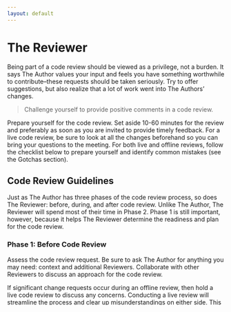 ```yaml
---
layout: default
---
```


# The Reviewer
Being part of a code review should be viewed as a privilege, not a burden.  It says The Author values your input and feels you have something worthwhile to contribute–these requests should be taken seriously. Try to offer suggestions, but also realize that a lot of work went into The Authors’ changes.

> Challenge yourself to provide positive comments in a code review.

Prepare yourself for the code review.  Set aside 10-60 minutes for the review and preferably as soon as you are invited to provide timely feedback.  For a live code review, be sure to look at all the changes beforehand so you can bring your questions to the meeting.  For both live and offline reviews, follow the checklist below to prepare yourself and identify common mistakes (see the Gotchas section).

## Code Review Guidelines
Just as The Author has three phases of the code review process, so does The Reviewer: before, during, and after code review.  Unlike The Author, The Reviewer will spend most of their time in Phase 2.  Phase 1 is still important, however, because it helps The Reviewer determine the readiness and plan for the code review.

### Phase 1: Before Code Review
Assess the code review request.  Be sure to ask The Author for anything you may need: context and additional Reviewers.  Collaborate with other Reviewers to discuss an approach for the code review.

If significant change requests occur during an offline review, then hold a live code review to discuss any concerns.  Conducting a live review will streamline the process and clear up misunderstandings on either side.  This prevents frustrations and other negative interactions.

This flexibility in the format for a code review is important.  I’ve seen many code reviews where a live setting would result in less time writing feedback and thus conclude earlier.  For example, when something is unclear to me or I have more than 5 change requests, I will ask for a live code review to have a collaborative working session.

For large code reviews, consider dividing and conquering with the other reviewers.  One way is to divide the files to be reviewed and another way is to divide the Gotchas across all changes.  Reduce the redundancy of code reviews just like you would reduce the redundancies in code.

When you are ready to proceed with the code review, step through this checklist to make sure you are prepared:

#### Before Review Checklist
- [ ] Review description (understand what and why this change is needed)
- [ ] Understand the requirements
- [ ] Identify use cases and edge cases for potential defects
- [ ] Ensure code compiles/builds
- [ ] Check code runs
- [ ] Make sure tests pass
- [ ] Verify tests are added/modified to handle the code change
- [ ] Confirm team’s code coverage standard is reached
- [ ] Identify your scope for the review
- [ ] Prepare 10-60 minutes for the review (based on the size of the code changes)

> Exceeding 60 minutes may be a red flag that the code review is too big or the requirements are unclear.

### Phase 2: During Code Review
Think of code reviews as the same process as writers go through with editors.  It’s not about criticizing how or what The Author wrote.  This is a time to be constructive–offer suggestions for improvement as much as possible and provide justification.  Don’t just simply identify what the issue is.  Be respectful with your feedback; focus on the problem and not The Author.

For example, take these lines of code under review:
```
for (int i = 0; i < n - 1; i++) {
    for (int j = 0; j < n - i - 1; j++) {
        if (arr[j] > arr[j + 1]) {
            // swap arr[j+1] and arr[j]
            int temp = arr[j];
            arr[j] = arr[j + 1];
            arr[j + 1] = temp;
        }
    }
}
```
This is an example of the Bubble Sort.  It is a brute force approach for sorting an array and is generally not preferred due to its O(n<sup>2</sup>) time complexity.  The Reviewer may not recognize this algorithm, but they might notice the use of the inner for loop.  Let’s look at possible feedback for this code.

One concern may be the performance implications.  Simply stating “This change will destroy performance!” is an example of hyperbole and should be avoided.   Instead, confirm with The Author that their change is intentional.  For example, “It seems like this might be a slower solution.  Do you intend to have a double nested for loop?”.  This will guide The Author through your feedback and provide them with something tangible to address.  Furthermore, notice your tone and language in your feedback.  Try to avoid phrases like “obviously” and “why did you do this?”.  This can lead to adversarial reviews and cause people to feel defensive or hurt.

Also, be mindful of the severity of the change requests.  If something isn’t critical, call it out as a nit (as in nitpick).  This signals that it isn’t necessary to modify, but it is more suggestion based like an opinion: “Nit: can you change the variable name from ‘dt’ to ‘dailyTotal’ to make it clearer what it’s for?”.

It’s important to convey why a change request is warranted.  The Author has given their best solution so it is vital you provide recommendations along with justifications.

> Provide recommendations with justification, not just feedback.

Don’t get distracted by things other than the actual changes The Author made.  If you notice something else outside the review at hand, take note and handle that independently.  Keep the review on track and short–this is especially important during live code reviews when you engage with other engineers.  If you get hung up on something, take note to discuss offline and move on.  If a solution to a change request cannot be reached immediately, discuss this offline as well.

Along with minimizing distractions, consider the following:

#### Outside the Scope of Code Reviews
- Code that hasn’t been modified.  If there’s an issue beyond The Author’s change, create a ticket for it.
- Architectural or design discussions should be addressed in a separate meeting.  However, stop the code review if those discussions may change the code that is being reviewed.
- Personal preferences when it comes to coding style.  Refer to actual deviations from coding standards for your team/company.

Use the following checklist to guide you through the reviewing portion:

#### During Review Checklist
- [ ] Consider all possible cases (happy paths and sad paths)
- [ ] State assumptions and where changes might break
- [ ] Focus on new code and confirm it fulfills requirements
- [ ] Identify exceptional cases and whether they are handled and tested
- [ ] Utilize language specific features
- [ ] Give positive and constructive feedback
- [ ] Check the Gotchas list for common mistakes

#### Phase 3: After Code Review
To conclude the code review, ensure The Author and other Reviewers know you are finished.  Proceed with this checklist to wrap up your portion of the review process:

#### After Review Checklist
- [ ] Follow up with The Author
- [ ] Confirm feedback is understood
- [ ] Read feedback from other Reviewers
